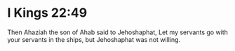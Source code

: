 # I Kings 22:49

Then Ahaziah the son of Ahab said to Jehoshaphat, Let my servants go with your servants in the ships, but Jehoshaphat was not willing.
